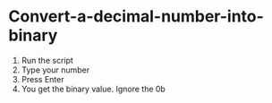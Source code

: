# Convert-a-decimal-number-into-binary
1. Run the script
2. Type your number
3. Press Enter
4. You get the binary value. Ignore the 0b
